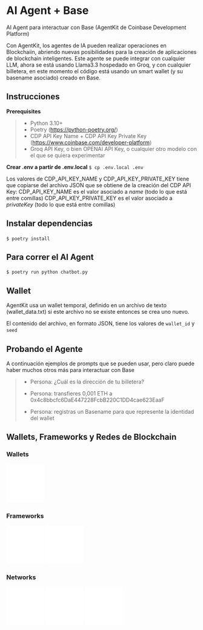# AI Agent + Base
AI Agent para interactuar con Base (AgentKit de Coinbase Development Platform) 

Con AgentKit, los agentes de IA pueden realizar operaciones en Blockchaiin, abriendo nuevas posibilidades para la creación de aplicaciones de blockchain inteligentes. Este agente se puede integrar con cualquier LLM, ahora se está usando Llama3.3 hospedado en Groq, y con cualquier billetera, en este momento el código está usando un smart wallet (y su basename asociado) creado en Base.

## Instrucciones
**Prerequisites**
>* Python 3.10+
>* Poetry (https://python-poetry.org/)
>* CDP API Key Name + CDP API Key Private Key (https://www.coinbase.com/developer-platform)
>* Groq API Key, o bien OPENAI API Key, o cualquier otro modelo con el que se quiera experimentar

**Crear .env a partir de .env.local**
`$ cp .env.local .env`

Los valores de CDP_API_KEY_NAME y CDP_API_KEY_PRIVATE_KEY tiene que copiarse del archivo JSON que se obtiene de la creación del CDP API Key:
CDP_API_KEY_NAME es el valor asociado a *name* (todo lo que está entre comillas)
CDP_API_KEY_PRIVATE_KEY es el valor asociado a *privateKey* (todo lo que está entre comillas)

## Instalar dependencias
`$ poetry install`

## Para correr el AI Agent
`$ poetry run python chatbot.py`

## Wallet
AgentKit usa un wallet temporal, definido en un archivo de texto (wallet_data.txt) si este archivo no se existe entonces se crea uno nuevo.

El contenido del archivo, en formato JSON, tiene los valores de `wallet_id` y `seed`

## Probando el Agente
A continuación ejemplos de prompts que se pueden usar, pero claro puede haber muchos otros más para interactuar con Base

>* Persona: ¿Cuál es la dirección de tu billetera?
>
>* Persona: transfieres 0,001 ETH a 0x4c8bbcfc6DaE447228FcbB220C1DD4cae623EaaF
>
>* Persona: registras un Basename para que represente la identidad del wallet

## Wallets, Frameworks y Redes de Blockchain
### Wallets

<a href="https://coinbase.com" target="_blank"><img src="./assets/wallets/coinbase.svg" width="100" height="auto" alt="Coinbase"></a>

### Frameworks

<a href="https://langchain.com" target="_blank"><img src="./assets/frameworks/langchain.svg" width="100" height="auto" alt="Langchain"></a>
<a href="https://www.elizaos.ai" target="_blank"><img src="./assets/frameworks/eliza.svg" width="100" height="auto" alt="Eliza"></a>

### Networks

<a href="https://base.org" target="_blank"><img src="./assets/networks/base.svg" width="100" height="auto" alt="Base"></a>
<a href="https://ethereum.org" target="_blank"><img src="./assets/networks/ethereum.svg" width="100" height="auto" alt="Ethereum"></a>
<a href="https://solana.com" target="_blank"><img src="./assets/networks/solana.svg" width="100" height="auto" alt="Solana"></a>